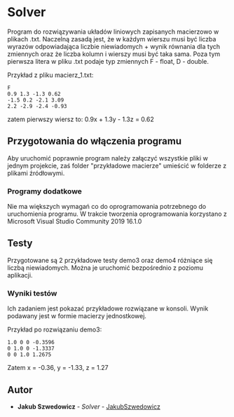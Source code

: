 # Solver

Program do rozwiązywania układów liniowych zapisanych macierzowo w plikach .txt.
Naczelną zasadą jest, że w każdym wierszu musi być liczba wyrazów odpowiadająca liczbie niewiadomych + wynik równania dla tych zmiennych
oraz że liczba kolumn i wierszy musi być taka sama. Poza tym pierwsza litera w pliku .txt podaje typ zmiennych F - float, D - double.

Przykład z pliku macierz_1.txt:
```
F
0.9 1.3 -1.3 0.62
-1.5 0.2 -2.1 3.09
2.2 -2.9 -2.4 -0.93
```
zatem pierwszy wiersz to:
0.9x + 1.3y - 1.3z = 0.62

## Przygotowania do włączenia programu

Aby uruchomić poprawnie program należy załączyć wszystkie pliki w jednym projekcie, 
zaś folder "przykładowe macierze" umieścić w folderze z plikami źródłowymi.

### Programy dodatkowe

Nie ma większych wymagań co do oprogramowania potrzebnego do uruchomienia programu. 
W trakcie tworzenia oprogramowania korzystano z Microsoft Visual Studio Community 2019 16.1.0

## Testy

Przygotowane są 2 przykładowe testy demo3 oraz demo4 różniące się liczbą niewiadomych. 
Można je uruchomić bezpośrednio z poziomu aplikacji.

### Wyniki testów

Ich zadaniem jest pokazać przykładowe rozwiązane w konsoli. Wynik podawany jest w formie macierzy jednostkowej.

Przykład po rozwiązaniu demo3:
```
1.0 0 0 -0.3596
0 1.0 0 -1.3337
0 0 1.0 1.2675
```
Zatem x = -0.36, y = -1.33, z = 1.27

## Autor

* **Jakub Szwedowicz** - *Solver* - [JakubSzwedowicz](https://github.com/JakubSzwedowicz)
